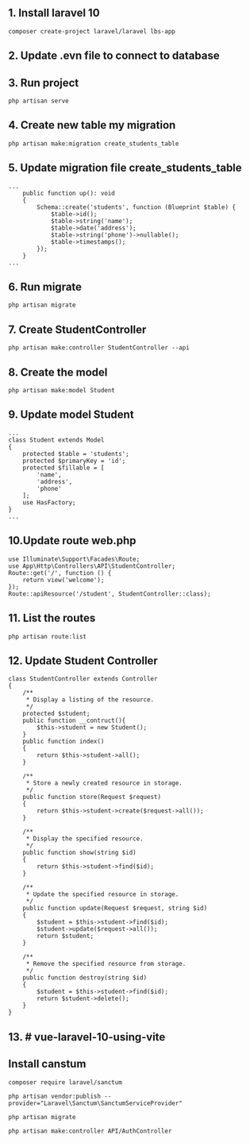 ## 1. Install laravel 10
```
composer create-project laravel/laravel lbs-app
```
## 2. Update .evn file to connect to database
## 3. Run project
```
php artisan serve
```
## 4. Create new table my migration
```
php artisan make:migration create_students_table
```
## 5. Update migration file create_students_table
```
...
    public function up(): void
    {
        Schema::create('students', function (Blueprint $table) {
            $table->id();
            $table->string('name');
            $table->date('address');
            $table->string('phone')->nullable();
            $table->timestamps();
        });
    }
...
```
## 6. Run migrate
```
php artisan migrate
```
## 7. Create StudentController
```
php artisan make:controller StudentController --api
```
## 8. Create the model
```
php artisan make:model Student
```
## 9. Update model Student
```
...
class Student extends Model
{
    protected $table = 'students';
    protected $primaryKey = 'id';
    protected $fillable = [
        'name',
        'address',
        'phone'
    ];
    use HasFactory;
}
...
```
## 10.Update route web.php
```
use Illuminate\Support\Facades\Route;
use App\Http\Controllers\API\StudentController;
Route::get('/', function () {
    return view('welcome');
});
Route::apiResource('/student', StudentController::class);
```
## 11. List the routes
```
php artisan route:list
```
## 12. Update Student Controller
```
class StudentController extends Controller
{
    /**
     * Display a listing of the resource.
     */
    protected $student;
    public function __contruct(){
        $this->student = new Student();
    }
    public function index()
    {
        return $this->student->all();
    }

    /**
     * Store a newly created resource in storage.
     */
    public function store(Request $request)
    {
        return $this->student->create($request->all());
    }

    /**
     * Display the specified resource.
     */
    public function show(string $id)
    {
        return $this->student->find($id);
    }

    /**
     * Update the specified resource in storage.
     */
    public function update(Request $request, string $id)
    {
        $student = $this->student->find($id);
        $student->update($request->all());
        return $student;
    }

    /**
     * Remove the specified resource from storage.
     */
    public function destroy(string $id)
    {
        $student = $this->student->find($id);
        return $student->delete();
    }
}
```
## 13. # vue-laravel-10-using-vite

## Install canstum
```
composer require laravel/sanctum
```
```
php artisan vendor:publish --provider="Laravel\Sanctum\SanctumServiceProvider"
```
```
php artisan migrate
```
```
php artisan make:controller API/AuthController
```

